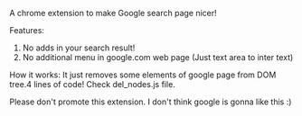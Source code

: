 A chrome extension to make Google search page nicer!

Features:
   1) No adds in your search result!
   2) No additional menu in google.com web page (Just text area to inter text)


How it works:
  It just removes some elements of google page from DOM tree.4 lines of code! Check del_nodes.js file.
  
   
Please don't promote this extension. I don't think google is gonna like this :)
  
